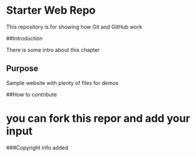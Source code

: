 # Starter Web Repo

This repository is for showing how Git and GitHub work

##Introduction

There is some intro about this chapter

## Purpose

Sample website with plenty of files for demos

##How to contribute

# you can fork this repor and add your input


###Copyright info added